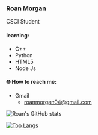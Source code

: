 ### Roan Morgan

CSCI Student
#### learning: 
- C++ 
- Python
- HTML5
- Node Js
#### 🌐 How to reach me:
- Gmail
  - <roanmorgan04@gmail.com>

![Roan's GitHub stats](https://github-readme-stats.vercel.app/api?username=roanmorgan53&show_icons=true&theme=dark&count_private=true)

[![Top Langs](https://github-readme-stats.vercel.app/api/top-langs/?username=roanmorgan53&layout=compact&theme=dark)](https://github.com/roanmorgan53/github-readme-stats)
